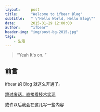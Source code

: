 ```yaml
---
layout:     post
title:      "Welcome to ifbear Blog"
subtitle:   " \"Hello World, Hello Blog\""
date:       2015-01-29 12:00:00
author:     "ifbear"
header-img: "img/post-bg-2015.jpg"
tags:
    - 生活
---
```


> “Yeah It's on. ”


## 前言

ifbear 的 Blog 就这么开通了。

[跳过废话，直接看技术实现 ](#build)



或许以后我会在这儿写一些内容


<p id = "build"></p>

